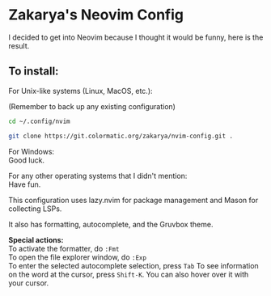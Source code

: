 # Zakarya's Neovim Config

I decided to get into Neovim because I thought it would be funny, here is the result.

## To install:

For Unix-like systems (Linux, MacOS, etc.):

(Remember to back up any existing configuration)
```bash
cd ~/.config/nvim

git clone https://git.colormatic.org/zakarya/nvim-config.git .
```

For Windows:  
Good luck.

For any other operating systems that I didn't mention:  
Have fun.

This configuration uses lazy.nvim for package management and Mason for collecting LSPs.

It also has formatting, autocomplete, and the Gruvbox theme.

**Special actions:**  
To activate the formatter, do `:Fmt`  
To open the file explorer window, do `:Exp`  
To enter the selected autocomplete selection, press `Tab`
To see information on the word at the cursor, press `Shift-K`. You can also hover over it with your cursor.
